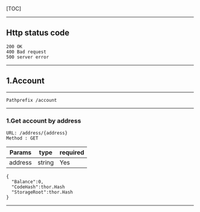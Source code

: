 [TOC]

---

## Http status code

```
200 OK
400 Bad request
500 server error
```

---

## 1.Account

---

```
Pathprefix /account
```

---

### 1.Get account by address

```
URL: /address/{address}
Method : GET
```

| Params  | type   | required |
| ------- | ------ | -------- |
| address | string | Yes      |

```
{
  "Balance":0,
  "CodeHash":thor.Hash
  "StorageRoot":thor.Hash
}
```

---





